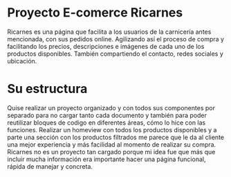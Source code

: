 # Proyecto E-comerce Ricarnes
Ricarnes es una página que facilita a los usuarios de la carnicería antes mencionada, con sus pedidos online. Agilizando así el proceso de compra y facilitando los precios, descripciones e imágenes de cada uno de los productos disponibles. También compartiendo el contacto, redes sociales y ubicación.
# Su estructura
Quise realizar un proyecto organizado y con todos sus componentes por separado para no cargar tanto cada documento y también para poder reutilizar bloques de codigo en diferentes áreas, cómo lo hice con las funciones. Realizar un homeview con todos los productos disponibles y a parte una sección con los productos filtrados me parece que le da al cliente una mejor experiencia y más facilidad al momento de realizar su compra. Ricarnes no es un proyecto tan cargado porque mi idea fue que más que incluir mucha información era importante hacer una página funcional, rápida de manejar y concreta. 

